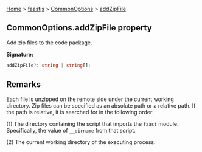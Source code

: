 [Home](./index) &gt; [faastjs](./faastjs.md) &gt; [CommonOptions](./faastjs.commonoptions.md) &gt; [addZipFile](./faastjs.commonoptions.addzipfile.md)

## CommonOptions.addZipFile property

Add zip files to the code package.

<b>Signature:</b>

```typescript
addZipFile?: string | string[];
```

## Remarks

Each file is unzipped on the remote side under the current working directory. Zip files can be specified as an absolute path or a relative path. If the path is relative, it is searched for in the following order:

(1) The directory containing the script that imports the `faast` module. Specifically, the value of `__dirname` from that script.

(2) The current working directory of the executing process.

